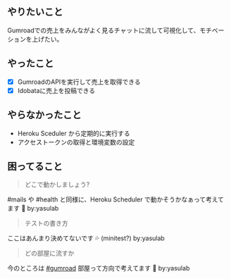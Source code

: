 ## やりたいこと

Gumroadでの売上をみんながよく見るチャットに流して可視化して、モチベーションを上げたい。

## やったこと

- [x] GumroadのAPIを実行して売上を取得できる
- [x] Idobataに売上を投稿できる

## やらなかったこと
-  Heroku Sceduler から定期的に実行する
- アクセストークンの取得と環境変数の設定

## 困ってること

> どこで動かしましょう?

#mails や #health と同様に、Heroku Scheduler で動かそうかなぁって考えてます :rocket: 
by:yasulab
> テストの書き方

ここはあんまり決めてないです :sweat_drops: (minitest?)
by:yasulab
> どの部屋に流すか

今のところは [#gumroad](https://idobata.io/#/organization/yasslab/room/gumroad) 部屋って方向で考えてます :door: 
by:yasulab